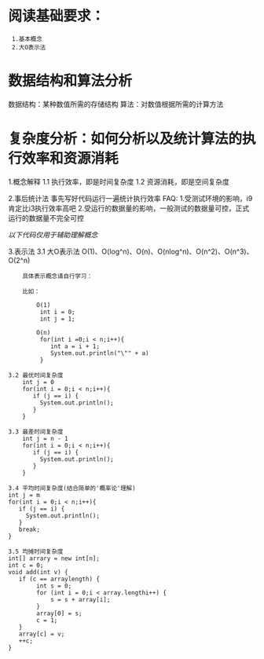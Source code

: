 # 阅读基础要求：
     1.基本概念
     2.大O表示法

# 数据结构和算法分析
  数据结构：某种数值所需的存储结构
  算法：对数值根据所需的计算方法

# 复杂度分析：如何分析以及统计算法的执行效率和资源消耗
  1.概念解释
    1.1 执行效率，即是时间复杂度
    1.2 资源消耗，即是空间复杂度
   
  2.事后统计法
    事先写好代码运行一遍统计执行效率
    FAQ:
       1.受测试环境的影响，i9肯定比i3执行效率高吧
       2.受运行的数据量的影响，一般测试的数据量可控，正式运行的数据量不完全可控
  
  *以下代码仅用于辅助理解概念*
  
  3.表示法 
    3.1 大O表示法
        O(1)、O(log^n)、O(n)、O(nlog^n)、O(n^2)、O(n^3)、O(2^n)
      
        具体表示概念请自行学习：
     
        比如：
        
            O(1)
             int i = 0;
             int j = 1;
             
            O(n)
             for(int i =0;i < n;i++){
                int a = i + 1;
                System.out.println("\"" + a)
             } 
             
    3.2 最优时间复杂度
        int j = 0
        for(int i = 0;i < n;i++){
           if (j == i) {
             System.out.println();
           }
        }
        
    3.3 最差时间复杂度
        int j = n - 1 
        for(int i = 0;i < n;i++){
           if (j == i) {
             System.out.println();
           }
        }
        
    3.4 平均时间复杂度(结合简单的'概率论'理解)
    int j = m
    for(int i = 0;i < n;i++){
       if (j == i) {
         System.out.println();
       }
       break;
    }
    
    3.5 均摊时间复杂度  
    int[] arrary = new int[n];
    int c = 0;
    void add(int v) {
       if (c == arraylength) {
            int s = 0;
            for (int i = 0;i < array.lengthi++) {
                s = s + array[i];
            }
            array[0] = s;
            c = 1;
       }
       array[c] = v;
       ++c;
    } 
